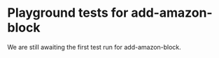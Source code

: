# Playground tests for add-amazon-block
We are still awaiting the first test run for add-amazon-block.
